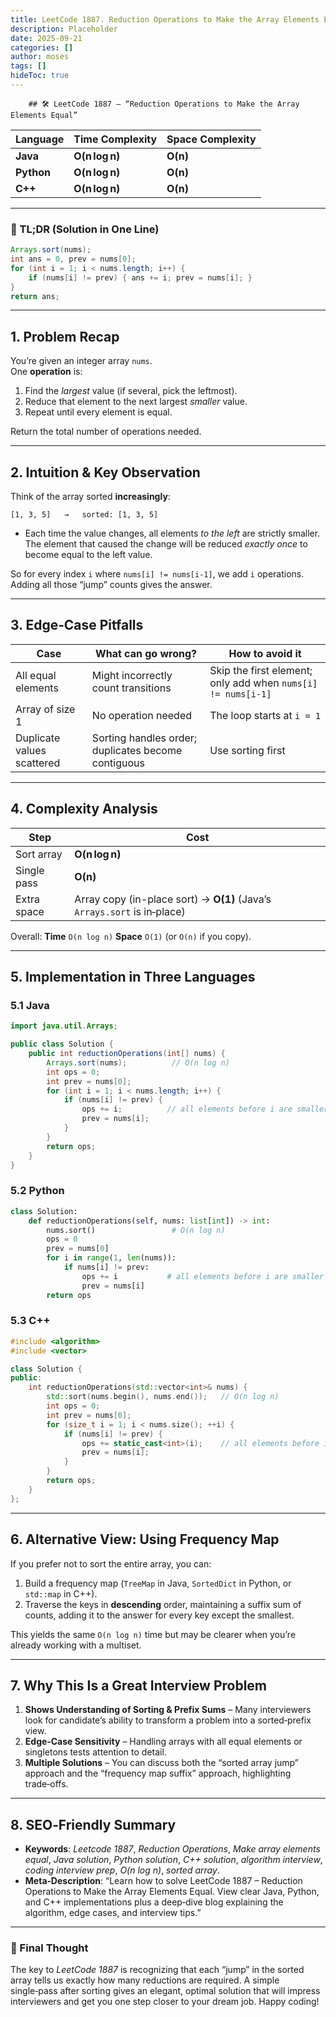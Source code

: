 ```yaml
---
title: LeetCode 1887. Reduction Operations to Make the Array Elements Equal - 
description: Placeholder
date: 2025-09-21
categories: []
author: moses
tags: []
hideToc: true
---
```

        ## 🛠️ LeetCode 1887 – “Reduction Operations to Make the Array Elements Equal”

| Language | Time Complexity | Space Complexity |
|----------|-----------------|------------------|
| **Java** | **O(n log n)** | **O(n)** |
| **Python** | **O(n log n)** | **O(n)** |
| **C++** | **O(n log n)** | **O(n)** |

---

### 🚀 TL;DR (Solution in One Line)

```java
Arrays.sort(nums);
int ans = 0, prev = nums[0];
for (int i = 1; i < nums.length; i++) {
    if (nums[i] != prev) { ans += i; prev = nums[i]; }
}
return ans;
```

---

## 1. Problem Recap

You’re given an integer array `nums`.  
One **operation** is:

1. Find the *largest* value (if several, pick the leftmost).
2. Reduce that element to the next largest *smaller* value.
3. Repeat until every element is equal.

Return the total number of operations needed.

---

## 2. Intuition & Key Observation

Think of the array sorted **increasingly**:

```
[1, 3, 5]   →   sorted: [1, 3, 5]
```

* Each time the value changes, all elements *to the left* are strictly smaller.  
  The element that caused the change will be reduced *exactly once* to become equal to the left value.

So for every index `i` where `nums[i] != nums[i‑1]`, we add `i` operations.  
Adding all those “jump” counts gives the answer.

---

## 3. Edge‑Case Pitfalls

| Case | What can go wrong? | How to avoid it |
|------|--------------------|-----------------|
| All equal elements | Might incorrectly count transitions | Skip the first element; only add when `nums[i] != nums[i‑1]` |
| Array of size 1 | No operation needed | The loop starts at `i = 1` |
| Duplicate values scattered | Sorting handles order; duplicates become contiguous | Use sorting first |

---

## 4. Complexity Analysis

| Step | Cost |
|------|------|
| Sort array | **O(n log n)** |
| Single pass | **O(n)** |
| Extra space | Array copy (in-place sort) → **O(1)** (Java’s `Arrays.sort` is in‑place) |

Overall: **Time** `O(n log n)` **Space** `O(1)` (or `O(n)` if you copy).

---

## 5. Implementation in Three Languages

### 5.1 Java

```java
import java.util.Arrays;

public class Solution {
    public int reductionOperations(int[] nums) {
        Arrays.sort(nums);          // O(n log n)
        int ops = 0;
        int prev = nums[0];
        for (int i = 1; i < nums.length; i++) {
            if (nums[i] != prev) {
                ops += i;          // all elements before i are smaller
                prev = nums[i];
            }
        }
        return ops;
    }
}
```

### 5.2 Python

```python
class Solution:
    def reductionOperations(self, nums: list[int]) -> int:
        nums.sort()                 # O(n log n)
        ops = 0
        prev = nums[0]
        for i in range(1, len(nums)):
            if nums[i] != prev:
                ops += i           # all elements before i are smaller
                prev = nums[i]
        return ops
```

### 5.3 C++

```cpp
#include <algorithm>
#include <vector>

class Solution {
public:
    int reductionOperations(std::vector<int>& nums) {
        std::sort(nums.begin(), nums.end());   // O(n log n)
        int ops = 0;
        int prev = nums[0];
        for (size_t i = 1; i < nums.size(); ++i) {
            if (nums[i] != prev) {
                ops += static_cast<int>(i);    // all elements before i are smaller
                prev = nums[i];
            }
        }
        return ops;
    }
};
```

---

## 6. Alternative View: Using Frequency Map

If you prefer not to sort the entire array, you can:

1. Build a frequency map (`TreeMap` in Java, `SortedDict` in Python, or `std::map` in C++).  
2. Traverse the keys in **descending** order, maintaining a suffix sum of counts, adding it to the answer for every key except the smallest.

This yields the same `O(n log n)` time but may be clearer when you’re already working with a multiset.

---

## 7. Why This Is a Great Interview Problem

1. **Shows Understanding of Sorting & Prefix Sums** – Many interviewers look for candidate’s ability to transform a problem into a sorted‑prefix view.  
2. **Edge‑Case Sensitivity** – Handling arrays with all equal elements or singletons tests attention to detail.  
3. **Multiple Solutions** – You can discuss both the “sorted array jump” approach and the “frequency map suffix” approach, highlighting trade‑offs.  

---

## 8. SEO‑Friendly Summary

- **Keywords**: *Leetcode 1887*, *Reduction Operations*, *Make array elements equal*, *Java solution*, *Python solution*, *C++ solution*, *algorithm interview*, *coding interview prep*, *O(n log n)*, *sorted array*.
- **Meta‑Description**: “Learn how to solve LeetCode 1887 – Reduction Operations to Make the Array Elements Equal. View clear Java, Python, and C++ implementations plus a deep‑dive blog explaining the algorithm, edge cases, and interview tips.”

---

### 🎯 Final Thought

The key to *LeetCode 1887* is recognizing that each “jump” in the sorted array tells us exactly how many reductions are required. A simple single‑pass after sorting gives an elegant, optimal solution that will impress interviewers and get you one step closer to your dream job. Happy coding!